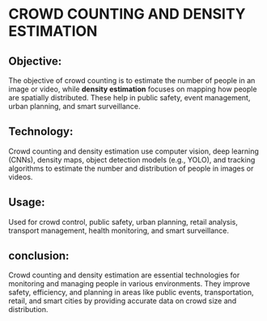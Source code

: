 # CROWD COUNTING AND DENSITY ESTIMATION

                                                  

## Objective:
The objective of crowd counting is to estimate the number of people in an image or video, while **density estimation** focuses on mapping how people are spatially distributed. These help in public safety, event management, urban planning, and smart surveillance.

## Technology: 
Crowd counting and density estimation use computer vision, deep learning (CNNs), density maps, object detection models (e.g., YOLO), and tracking algorithms to estimate the number and distribution of people in images or videos.

## Usage:
Used for crowd control, public safety, urban planning, retail analysis, transport management, health monitoring, and smart surveillance.

## conclusion:
Crowd counting and density estimation are essential technologies for monitoring and managing people in various environments. They improve safety, efficiency, and planning in areas like public events, transportation, retail, and smart cities by providing accurate data on crowd size and distribution.
